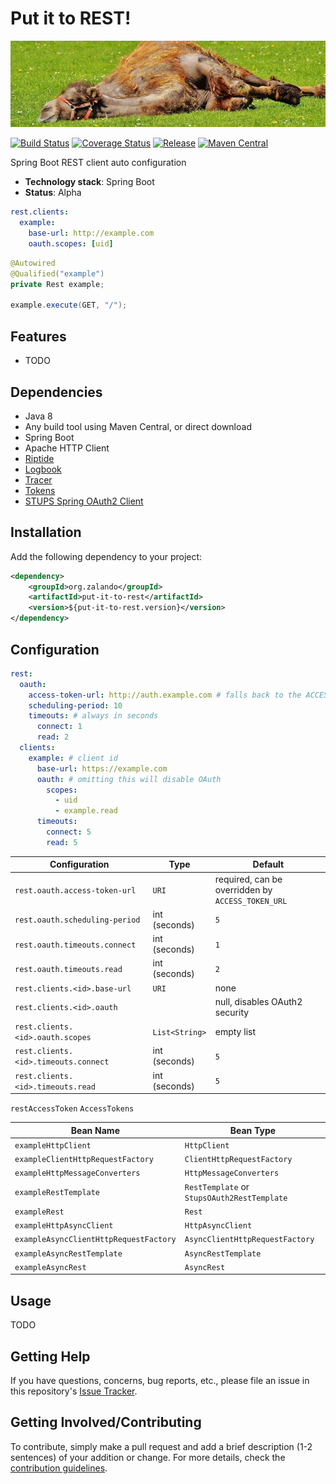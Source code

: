 # Put it to REST!

[![Resting camel](docs/camel.jpg)](https://pixabay.com/en/camel-relax-lazing-around-sun-1348472/)

[![Build Status](https://img.shields.io/travis/zalando/put-it-to-rest.svg)](https://travis-ci.org/zalando/put-it-to-rest)
[![Coverage Status](https://img.shields.io/coveralls/zalando/put-it-to-rest.svg)](https://coveralls.io/r/zalando/put-it-to-rest)
[![Release](https://img.shields.io/github/release/zalando/put-it-to-rest.svg)](https://github.com/zalando/put-it-to-rest/releases)
[![Maven Central](https://img.shields.io/maven-central/v/org.zalando/put-it-to-rest-parent.svg)](https://maven-badges.herokuapp.com/maven-central/org.zalando/put-it-to-rest)

Spring Boot REST client auto configuration

- **Technology stack**: Spring Boot
- **Status**:  Alpha

```yaml
rest.clients:
  example:
    base-url: http://example.com
    oauth.scopes: [uid]
```

```java
@Autowired
@Qualified("example")
private Rest example;

example.execute(GET, "/");
```

## Features

- TODO

## Dependencies

- Java 8
- Any build tool using Maven Central, or direct download
- Spring Boot
- Apache HTTP Client
- [Riptide](https://github.com/zalando/riptide)
- [Logbook](https://github.com/zalando/logbook)
- [Tracer](https://github.com/zalando/tracer)
- [Tokens](https://github.com/zalando-stups/tokens)
- [STUPS Spring OAuth2 Client](https://github.com/zalando-stups/stups-spring-oauth2-support/tree/master/stups-spring-oauth2-client)

## Installation

Add the following dependency to your project:

```xml
<dependency>
    <groupId>org.zalando</groupId>
    <artifactId>put-it-to-rest</artifactId>
    <version>${put-it-to-rest.version}</version>
</dependency>
```

## Configuration

```yaml
rest:
  oauth:
    access-token-url: http://auth.example.com # falls back to the ACCESS_TOKEN_URL env var
    scheduling-period: 10
    timeouts: # always in seconds
      connect: 1
      read: 2
  clients:
    example: # client id
      base-url: https://example.com
      oauth: # omitting this will disable OAuth
        scopes:
          - uid
          - example.read
      timeouts:
        connect: 5
        read: 5
```

| Configuration                        | Type           | Default                                            |
|--------------------------------------|----------------|----------------------------------------------------|
| `rest.oauth.access-token-url`        | `URI`          | required, can be overridden by `ACCESS_TOKEN_URL`  |
| `rest.oauth.scheduling-period`       | int (seconds)  | `5`                                                |
| `rest.oauth.timeouts.connect`        | int (seconds)  | `1`                                                |
| `rest.oauth.timeouts.read`           | int (seconds)  | `2`                                                |
| `rest.clients.<id>.base-url`         | `URI`          | none                                               |
| `rest.clients.<id>.oauth`            |                | null, disables OAuth2 security                     |
| `rest.clients.<id>.oauth.scopes`     | `List<String>` | empty list                                         |
| `rest.clients.<id>.timeouts.connect` | int (seconds)  | `5`                                                |
| `rest.clients.<id>.timeouts.read`    | int (seconds)  | `5`                                                |

`restAccessToken` `AccessTokens`

| Bean Name                              | Bean Type                                   |
|----------------------------------------|---------------------------------------------|
| `exampleHttpClient`                    | `HttpClient`                                |
| `exampleClientHttpRequestFactory`      | `ClientHttpRequestFactory`                  |
| `exampleHttpMessageConverters`         | `HttpMessageConverters`                     |
| `exampleRestTemplate`                  | `RestTemplate` or `StupsOAuth2RestTemplate` |
| `exampleRest`                          | `Rest`                                      |
| `exampleHttpAsyncClient`               | `HttpAsyncClient`                           |
| `exampleAsyncClientHttpRequestFactory` | `AsyncClientHttpRequestFactory`             |
| `exampleAsyncRestTemplate`             | `AsyncRestTemplate`                         |
| `exampleAsyncRest`                     | `AsyncRest`                                 |

## Usage

TODO

## Getting Help

If you have questions, concerns, bug reports, etc., please file an issue in this repository's
[Issue Tracker](https://github.com/zalando/put-it-to-rest/issues).

## Getting Involved/Contributing

To contribute, simply make a pull request and add a brief description (1-2 sentences) of your addition or change. For
more details, check the [contribution guidelines](CONTRIBUTING.md).
